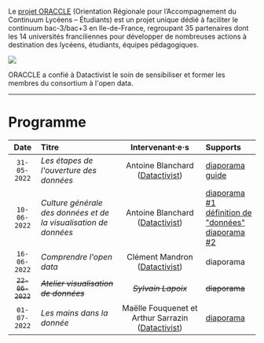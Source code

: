 Le [projet ORACCLE](https://oraccle.fr) (Orientation Régionale pour l’Accompagnement du Continuum Lycéens – Étudiants)
est un projet unique dédié à faciliter le continuum bac-3/bac+3 en Ile-de-France, regroupant 35 partenaires dont les 14 universités franciliennes pour développer de nombreuses actions à destination des lycéens, étudiants, équipes pédagogiques.

![](./img/oraccle_logo.png)

ORACCLE a confié à Datactivist le soin de sensibiliser et former les membres du consortium à l'open data.

***

# Programme

| Date | Titre | Intervenant·e·s | Supports
| :---: | :--- | :---: | :---|
| `31-05-2022` | *Les étapes de l'ouverture des données* | Antoine Blanchard ([Datactivist](http://datactivist.coop/)) | [diaporama](http://datactivist.coop/oraccle/open_data_pipeline) <br/> [guide](https://docs.google.com/presentation/d/1BR0tYG2uYfA3tSkbxtPXSiY2h_iMsHynzoQDbRJ7OLo/edit?usp=sharing) |
| `10-06-2022` | *Culture générale des données et de la visualisation de données* | Antoine Blanchard ([Datactivist](http://datactivist.coop/)) | [diaporama #1](http://datactivist.coop/oraccle/culture_g/donnees.html) <br /> [définition de "données"](http://datactivist.coop/oraccle/culture_g/Definitions_donnees.pdf)<br /> [diaporama #2](http://datactivist.coop/oraccle/culture_g/dataviz.html) |
| `16-06-2022` | *Comprendre l'open data* | Clément Mandron ([Datactivist](http://datactivist.coop/)) | diaporama |
| ~~`22-06-2022`~~ | ~~*Atelier visualisation de données*~~ | ~~*Sylvain Lapoix*~~ | ~~diaporama~~ |
| `01-07-2022` | *Les mains dans la donnée* | Maëlle Fouquenet et Arthur Sarrazin ([Datactivist](http://datactivist.coop/)) | [diaporama](https://docs.google.com/presentation/d/1g8z6lgZEtF5rauZJfGmL07f_WXJ5mv8wa0w1QMXG6iE/edit?usp=sharing) |
